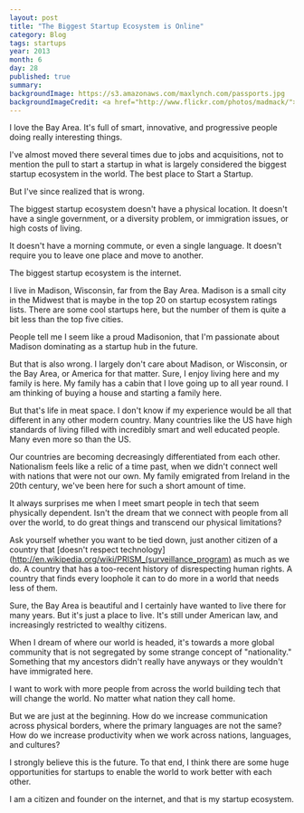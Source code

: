 ```yaml
---
layout: post
title: "The Biggest Startup Ecosystem is Online"
category: Blog
tags: startups
year: 2013
month: 6
day: 28 
published: true
summary:
backgroundImage: https://s3.amazonaws.com/maxlynch.com/passports.jpg
backgroundImageCredit: <a href="http://www.flickr.com/photos/madmack/">madmack66</a>
---
```


I love the Bay Area. It's full of smart, innovative, and progressive people doing really interesting things.

I've almost moved there several times due to jobs and acquisitions, not to mention the pull to start a startup in what is largely considered the biggest startup ecosystem in the world. The best place to Start a Startup.

But I've since realized that is wrong.

The biggest startup ecosystem doesn't have a physical location. It doesn't have a single government, or a diversity problem, or immigration issues, or high costs of living.

It doesn't have a morning commute, or even a single language. It doesn't require you to leave one place and move to another.

The biggest startup ecosystem is the internet.

I live in Madison, Wisconsin, far from the Bay Area. Madison is a small city in the Midwest that is maybe in the top 20 on startup ecosystem ratings lists. There are some cool startups here, but the number of them is quite a bit less than the top five cities.

People tell me I seem like a proud Madisonion, that I'm passionate about Madison dominating as a startup hub in the future.

But that is also wrong. I largely don't care about Madison, or Wisconsin, or the Bay Area, or America for that matter. Sure, I enjoy living here and my family is here. My family has a cabin that I love going up to all year round. I am thinking of buying a house and starting a family here.

But that's life in meat space. I don't know if my experience would be all that different in any other modern country. Many countries like the US have high standards of living filled with incredibly smart and well educated people. Many even more so than the US.

Our countries are becoming decreasingly differentiated from each other. Nationalism feels like a relic of a time past, when we didn't connect well with nations that were not our own. My family emigrated from Ireland in the 20th century, we've been here for such a short amount of time.

It always surprises me when I meet smart people in tech that seem physically dependent. Isn't the dream that we connect with people from all over the world, to do great things and transcend our physical limitations?

Ask yourself whether you want to be tied down, just another citizen of a country that [doesn't respect technology](http://en.wikipedia.org/wiki/PRISM_(surveillance_program) as much as we do. A country that has a too-recent history of disrespecting human rights. A country that finds every loophole it can to do more in a world that needs less of them.

Sure, the Bay Area is beautiful and I certainly have wanted to live there for many years. But it's just a place to live. It's still under American law, and increasingly restricted to wealthy citizens.

When I dream of where our world is headed, it's towards a more global community that is not segregated by some strange concept of "nationality." Something that my ancestors didn't really have anyways or they wouldn't have immigrated here.

I want to work with more people from across the world building tech that will change the world. No matter what nation they call home.

But we are just at the beginning. How do we increase communication across physical borders, where the primary languages are not the same? How do we increase productivity when we work across nations, languages, and cultures?

I strongly believe this is the future. To that end, I think there are some huge opportunities for startups to enable the world to work better with each other.

I am a citizen and founder on the internet, and that is my startup ecosystem.








